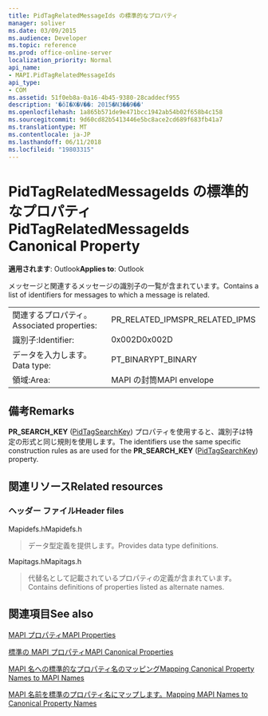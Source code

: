 ```yaml
---
title: PidTagRelatedMessageIds の標準的なプロパティ
manager: soliver
ms.date: 03/09/2015
ms.audience: Developer
ms.topic: reference
ms.prod: office-online-server
localization_priority: Normal
api_name:
- MAPI.PidTagRelatedMessageIds
api_type:
- COM
ms.assetid: 51f0eb8a-0a16-4b45-9380-28caddecf955
description: '�ŏI�X�V��: 2015�N3��9��'
ms.openlocfilehash: 1a865b571de9e471bcc1942ab54b02f658b4c158
ms.sourcegitcommit: 9d60cd82b5413446e5bc8ace2cd689f683fb41a7
ms.translationtype: MT
ms.contentlocale: ja-JP
ms.lasthandoff: 06/11/2018
ms.locfileid: "19803315"
---
```

# <a name="pidtagrelatedmessageids-canonical-property"></a><span data-ttu-id="0dcb2-103">PidTagRelatedMessageIds の標準的なプロパティ</span><span class="sxs-lookup"><span data-stu-id="0dcb2-103">PidTagRelatedMessageIds Canonical Property</span></span>

  
  
<span data-ttu-id="0dcb2-104">**適用されます**: Outlook</span><span class="sxs-lookup"><span data-stu-id="0dcb2-104">**Applies to**: Outlook</span></span> 
  
<span data-ttu-id="0dcb2-105">メッセージと関連するメッセージの識別子の一覧が含まれています。</span><span class="sxs-lookup"><span data-stu-id="0dcb2-105">Contains a list of identifiers for messages to which a message is related.</span></span>
  
|||
|:-----|:-----|
|<span data-ttu-id="0dcb2-106">関連するプロパティ。</span><span class="sxs-lookup"><span data-stu-id="0dcb2-106">Associated properties:</span></span>  <br/> |<span data-ttu-id="0dcb2-107">PR_RELATED_IPMS</span><span class="sxs-lookup"><span data-stu-id="0dcb2-107">PR_RELATED_IPMS</span></span>  <br/> |
|<span data-ttu-id="0dcb2-108">識別子:</span><span class="sxs-lookup"><span data-stu-id="0dcb2-108">Identifier:</span></span>  <br/> |<span data-ttu-id="0dcb2-109">0x002D</span><span class="sxs-lookup"><span data-stu-id="0dcb2-109">0x002D</span></span>  <br/> |
|<span data-ttu-id="0dcb2-110">データを入力します。</span><span class="sxs-lookup"><span data-stu-id="0dcb2-110">Data type:</span></span>  <br/> |<span data-ttu-id="0dcb2-111">PT_BINARY</span><span class="sxs-lookup"><span data-stu-id="0dcb2-111">PT_BINARY</span></span>  <br/> |
|<span data-ttu-id="0dcb2-112">領域:</span><span class="sxs-lookup"><span data-stu-id="0dcb2-112">Area:</span></span>  <br/> |<span data-ttu-id="0dcb2-113">MAPI の封筒</span><span class="sxs-lookup"><span data-stu-id="0dcb2-113">MAPI envelope</span></span>  <br/> |
   
## <a name="remarks"></a><span data-ttu-id="0dcb2-114">備考</span><span class="sxs-lookup"><span data-stu-id="0dcb2-114">Remarks</span></span>

<span data-ttu-id="0dcb2-115">**PR_SEARCH_KEY** ([PidTagSearchKey](pidtagsearchkey-canonical-property.md)) プロパティを使用すると、識別子は特定の形式と同じ規則を使用します。</span><span class="sxs-lookup"><span data-stu-id="0dcb2-115">The identifiers use the same specific construction rules as are used for the **PR_SEARCH_KEY** ([PidTagSearchKey](pidtagsearchkey-canonical-property.md)) property.</span></span>
  
## <a name="related-resources"></a><span data-ttu-id="0dcb2-116">関連リソース</span><span class="sxs-lookup"><span data-stu-id="0dcb2-116">Related resources</span></span>

### <a name="header-files"></a><span data-ttu-id="0dcb2-117">ヘッダー ファイル</span><span class="sxs-lookup"><span data-stu-id="0dcb2-117">Header files</span></span>

<span data-ttu-id="0dcb2-118">Mapidefs.h</span><span class="sxs-lookup"><span data-stu-id="0dcb2-118">Mapidefs.h</span></span>
  
> <span data-ttu-id="0dcb2-119">データ型定義を提供します。</span><span class="sxs-lookup"><span data-stu-id="0dcb2-119">Provides data type definitions.</span></span>
    
<span data-ttu-id="0dcb2-120">Mapitags.h</span><span class="sxs-lookup"><span data-stu-id="0dcb2-120">Mapitags.h</span></span>
  
> <span data-ttu-id="0dcb2-121">代替名として記載されているプロパティの定義が含まれています。</span><span class="sxs-lookup"><span data-stu-id="0dcb2-121">Contains definitions of properties listed as alternate names.</span></span>
    
## <a name="see-also"></a><span data-ttu-id="0dcb2-122">関連項目</span><span class="sxs-lookup"><span data-stu-id="0dcb2-122">See also</span></span>



[<span data-ttu-id="0dcb2-123">MAPI プロパティ</span><span class="sxs-lookup"><span data-stu-id="0dcb2-123">MAPI Properties</span></span>](mapi-properties.md)
  
[<span data-ttu-id="0dcb2-124">標準の MAPI プロパティ</span><span class="sxs-lookup"><span data-stu-id="0dcb2-124">MAPI Canonical Properties</span></span>](mapi-canonical-properties.md)
  
[<span data-ttu-id="0dcb2-125">MAPI 名への標準的なプロパティ名のマッピング</span><span class="sxs-lookup"><span data-stu-id="0dcb2-125">Mapping Canonical Property Names to MAPI Names</span></span>](mapping-canonical-property-names-to-mapi-names.md)
  
[<span data-ttu-id="0dcb2-126">MAPI 名前を標準のプロパティ名にマップします。</span><span class="sxs-lookup"><span data-stu-id="0dcb2-126">Mapping MAPI Names to Canonical Property Names</span></span>](mapping-mapi-names-to-canonical-property-names.md)

